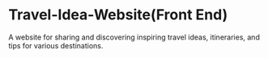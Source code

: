# Travel-Idea-Website(Front End)
A website for sharing and discovering inspiring travel ideas, itineraries, and tips for various destinations.
